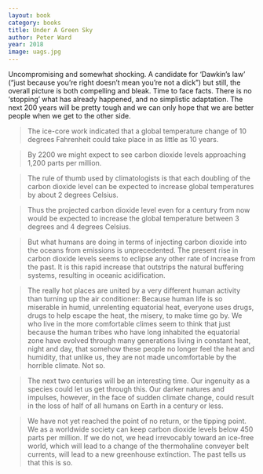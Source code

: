 ```yaml
---
layout: book
category: books
title: Under A Green Sky
author: Peter Ward
year: 2018
image: uags.jpg
---
```


Uncompromising and somewhat shocking.  A candidate for ‘Dawkin’s law’ (“just because you’re right doesn’t mean you’re not a dick”) but still, the overall picture is both compelling and bleak.  Time to face facts.  There is no ‘stopping’ what has already happened, and no simplistic adaptation.  The next 200 years will be pretty tough and we can only hope that we are better people when we get to the other side.

> The ice-core work indicated that a global temperature change of 10 degrees Fahrenheit could take place in as little as 10 years.

> By 2200 we might expect to see carbon dioxide levels approaching 1,200 parts per million.

> The rule of thumb used by climatologists is that each doubling of the carbon dioxide level can be expected to increase global temperatures by about 2 degrees Celsius.

> Thus the projected carbon dioxide level even for a century from now would be expected to increase the global temperature between 3 degrees and 4 degrees Celsius.

> But what humans are doing in terms of injecting carbon dioxide into the oceans from emissions is unprecedented. The present rise in carbon dioxide levels seems to eclipse any other rate of increase from the past. It is this rapid increase that outstrips the natural buffering systems, resulting in oceanic acidification.

> The really hot places are united by a very different human activity than turning up the air conditioner: Because human life is so miserable in humid, unrelenting equatorial heat, everyone uses drugs, drugs to help escape the heat, the misery, to make time go by. We who live in the more comfortable climes seem to think that just because the human tribes who have long inhabited the equatorial zone have evolved through many generations living in constant heat, night and day, that somehow these people no longer feel the heat and humidity, that unlike us, they are not made uncomfortable by the horrible climate. Not so.

> The next two centuries will be an interesting time. Our ingenuity as a species could let us get through this. Our darker natures and impulses, however, in the face of sudden climate change, could result in the loss of half of all humans on Earth in a century or less.

> We have not yet reached the point of no return, or the tipping point. We as a worldwide society can keep carbon dioxide levels below 450 parts per million. If we do not, we head irrevocably toward an ice-free world, which will lead to a change of the thermohaline conveyer belt currents, will lead to a new greenhouse extinction. The past tells us that this is so.
